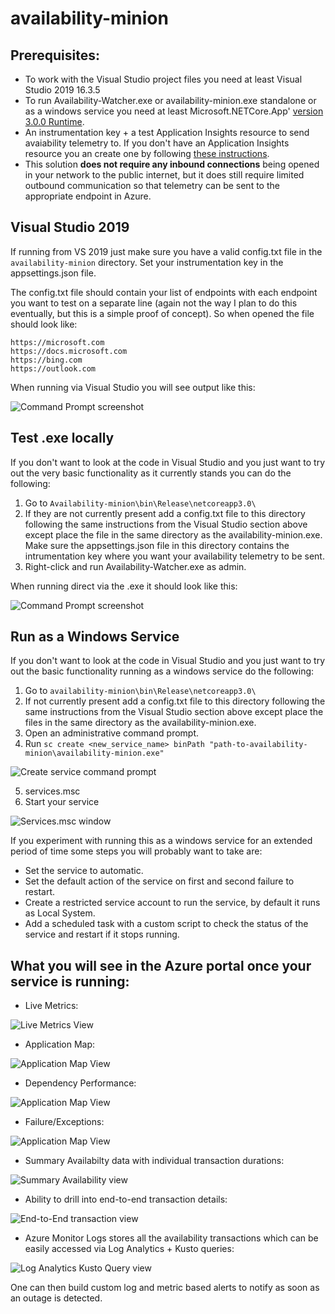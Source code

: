# availability-minion

## Prerequisites:

- To work with the Visual Studio project files you need at least Visual Studio 2019 16.3.5
- To run Availability-Watcher.exe or availability-minion.exe standalone or as a windows service you need at least Microsoft.NETCore.App' [version 3.0.0 Runtime](https://dotnet.microsoft.com/download/dotnet-core/3.0). 
- An instrumentation key + a test Application Insights resource to send avaiability telemetry to. If you don't have an Application Insights resource you an create one by following [these instructions](https://docs.microsoft.com/azure/azure-monitor/app/create-new-resource). 
- This solution **does not require any inbound connections** being opened in your network to the public internet, but it does still require limited outbound communication so that telemetry can be sent to the appropriate endpoint in Azure.

## Visual Studio 2019

If running from VS 2019 just make sure you have a valid config.txt file in the `availability-minion` directory.
Set your instrumentation key in the appsettings.json file. 

The config.txt file should contain your list of endpoints with each endpoint you want to test on a separate line (again not the way I plan to do this eventually, but this is a simple proof of concept). So when opened the file should look like:
```
https://microsoft.com
https://docs.microsoft.com
https://bing.com
https://outlook.com
```
When running via Visual Studio you will see output like this:

![Command Prompt screenshot](../media/console.png)

## Test .exe locally

If you don't want to look at the code in Visual Studio and you just want to try out the very basic functionality as it currently stands you can do the following:
1. Go to `Availability-minion\bin\Release\netcoreapp3.0\`
2. If they are not currently present add a config.txt file to this directory following the same instructions from the Visual Studio section above except place the file in the same directory as the availability-minion.exe. Make sure the appsettings.json file in this directory contains the intrumentation key where you want your availability telemetry to be sent.
3. Right-click and run Availability-Watcher.exe as admin.

When running direct via the .exe it should look like this:

![Command Prompt screenshot](../media/console.png)

## Run as a Windows Service

If you don't want to look at the code in Visual Studio and you just want to try out the basic functionality running as a windows service do the following:
1. Go to `availability-minion\bin\Release\netcoreapp3.0\`
2. If not currently present add a config.txt file to this directory following the same instructions from the Visual Studio section above except place the files in the same directory as the availability-minion.exe.
3. Open an administrative command prompt.
4. Run `sc create <new_service_name> binPath "path-to-availability-minion\availability-minion.exe"`

![Create service command prompt](../media/create-service.png)

5. services.msc
6. Start your service

![Services.msc window](../media/services.msc.png)

If you experiment with running this as a windows service for an extended period of time some steps you will probably want to take are:

- Set the service to automatic.
- Set the default action of the service on first and second failure to restart.
- Create a restricted service account to run the service, by default it runs as Local System.
- Add a scheduled task with a custom script to check the status of the service and restart if it stops running.

## What you will see in the Azure portal once your service is running:

- Live Metrics:

![Live Metrics View](../media/live-metrics.png)

- Application Map:

![Application Map View](../media/application-map.png)

- Dependency Performance:

![Application Map View](../media/dependency-perf.png)

- Failure/Exceptions:

![Application Map View](../media/failures.png)

- Summary Availabilty data with individual transaction durations:

![Summary Availability view](../media/availability.png)

- Ability to drill into end-to-end transaction details:

![End-to-End transaction view](../media/05.png)

- Azure Monitor Logs stores all the availability transactions which can be easily accessed via Log Analytics + Kusto queries:

![Log Analytics Kusto Query view](../media/log-analytics.png)

One can then build custom log and metric based alerts to notify as soon as an outage is detected.

